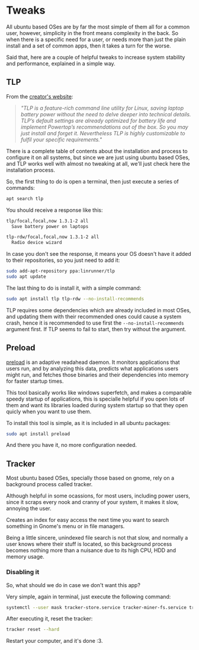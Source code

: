 # Tweaks

All ubuntu based OSes are by far the most simple of them all for a common user, however, simplicity in the front means complexity in the back. So when there is a specific need for a user, or needs more than just the plain install and a set of common apps, then it takes a turn for the worse.

Said that, here are a couple of helpful tweaks to increase system stability and performance, explained in a simple way.

## TLP

From the [creator's  website](linrunner.de/tlp/):

> _"TLP is a feature-rich command line utility for Linux, saving laptop battery power without the need to delve deeper into technical details._
> _TLP’s default settings are already optimized for battery life and implement Powertop’s recommendations out of the box. So you may just install and forget it._
> _Nevertheless TLP is highly customizable to fulfil your specific requirements."_

There is a complete table of contents about the installation and process to configure it on all systems, but since we are just using ubuntu based OSes, and TLP works well with almost no tweaking at all, we'll just check here the installation process.

So, the first thing to do is open a terminal, then just execute a series of commands:

```bash
apt search tlp
```

You should receive a response like this:

```bash
tlp/focal,focal,now 1.3.1-2 all
  Save battery power on laptops

tlp-rdw/focal,focal,now 1.3.1-2 all
  Radio device wizard
```

In case you don't see the response, it means your OS doesn't have it added to their repositories, so you just need to add it:

```bash
sudo add-apt-repository ppa:linrunner/tlp
sudo apt update
```

The last thing to do is install it, with a simple command:

```bash
sudo apt install tlp tlp-rdw --no-install-recommends
```

TLP requires some dependencies which are already included in most OSes, and updating them with their recommended ones could cause a system crash, hence it is recommended to use first the `--no-install-recommends` argument first. If TLP seems to fail to start, then try without the argument.

## Preload

[preload](sourceforge.net/projects/preload/) is an adaptive readahead daemon. It monitors applications that users run, and by analyzing this data, predicts what applications users might run, and fetches those binaries and their dependencies into memory for faster startup times.

This tool basically works like windows superfetch, and makes a comparable speedy startup of applications, this is specialle helpful if you open lots of them and want its libraries loaded during system startup so that they open quicly when you want to use them.

To install this tool is simple, as it is included in all ubuntu packages:

```bash
sudo apt install preload
```

And there you have it, no more configuration needed.

## Tracker

Most ubuntu based OSes, specially those based on gnome, rely on a background process called tracker.

Although helpful in some ocassions, for most users, including power users, since it scraps every nook and cranny of your system, it makes it slow, annoying the user.

Creates an index for easy access the next time you want to search something in Gnome's menu or in file managers.

Being a little sincere, unindexed file search is not that slow, and normally a user knows where their stuff is located, so this background process becomes nothing more than a nuisance due to its high CPU, HDD and memory usage.

### Disabling it

So, what should we do in case we don't want this app?

Very simple, again in terminal, just execute the following command:

```bash
systemctl --user mask tracker-store.service tracker-miner-fs.service tracker-miner-rss.service tracker-extract.service tracker-miner-apps.service tracker-writeback.service
```

After executing it, reset the tracker:

```bash
tracker reset --hard
```

Restart your computer, and it's done :3.
